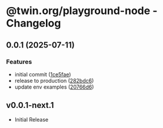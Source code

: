 # @twin.org/playground-node - Changelog

## 0.0.1 (2025-07-11)


### Features

* initial commit ([1ce5fae](https://github.com/twinfoundation/playground/commit/1ce5faeedfa7b2711f376f622f18083919f983d8))
* release to production ([282bdc6](https://github.com/twinfoundation/playground/commit/282bdc64ef2591bad82da25b282fb23cf971124b))
* update env examples ([20766d6](https://github.com/twinfoundation/playground/commit/20766d6a1e3604ee63be4e2564f7e37852c9d593))

## v0.0.1-next.1

- Initial Release
